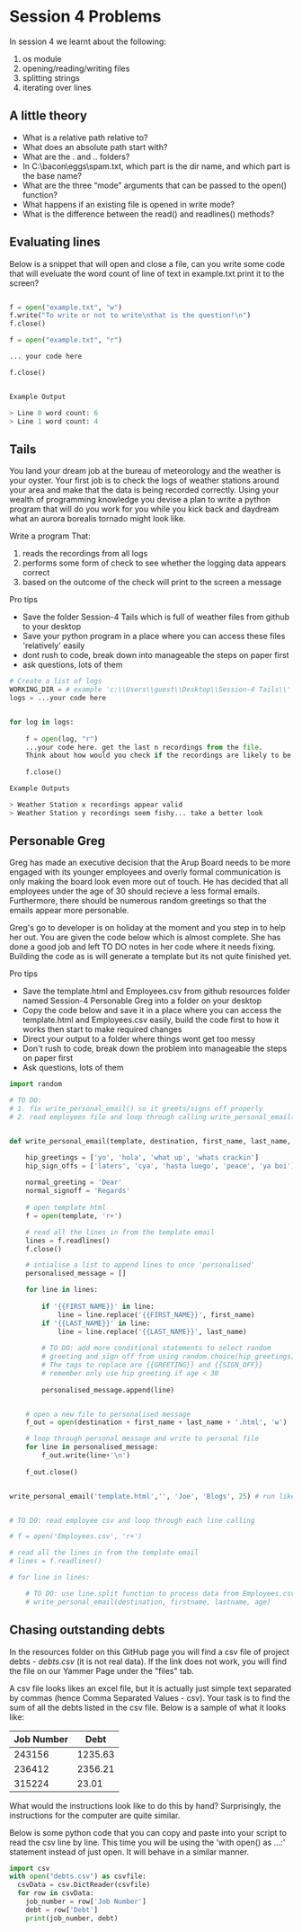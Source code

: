 # Session 4 Problems

In session 4 we learnt about the following:

1. os module
2. opening/reading/writing files
3. splitting strings
4. iterating over lines

## A little theory

 - What is a relative path relative to?
 - What does an absolute path start with?
 - What are the . and .. folders?
 - In C:\bacon\eggs\spam.txt, which part is the dir name, and which part is the base name?
 - What are the three “mode” arguments that can be passed to the open() function?
 - What happens if an existing file is opened in write mode?
 - What is the difference between the read() and readlines() methods?



## Evaluating lines

Below is a snippet that will open and close a file, can you write some code that will eveluate the word count of line of text in example.txt
print it to the screen?

```py

f = open("example.txt", "w")
f.write("To write or not to write\nthat is the question!\n")
f.close()

f = open("example.txt", "r")

... your code here

f.close()


Example Output

> Line 0 word count: 6
> Line 1 word count: 4

```

## Tails

You land your dream job at the bureau of meteorology and the weather is your oyster. Your first job is to check the logs of weather stations around your area and make that the data is being recorded correctly. Using your wealth of programming knowledge you devise a plan to write a python program that will do you work for you while you kick back and daydream what an aurora borealis tornado might look like.

Write a program That:

1. reads the recordings from all logs
2. performs some form of check to see whether the logging data appears correct
3. based on the outcome of the check will print to the screen a message

Pro tips

 - Save the folder Session-4 Tails which is full of weather files from github to your desktop 
 - Save your python program in a place where you can access these files 'relatively' easily
 - dont rush to code, break down into manageable the steps on paper first
 - ask questions, lots of them

```py
# Create a list of logs
WORKING_DIR = # example 'c:\\Users\\guest\\Desktop\\Session-4 Tails\\'
logs = ...your code here


for log in logs:
	
	f = open(log, "r")
	...your code here. get the last n recordings from the file. 
	Think about how would you check if the recordings are likely to be valid?
	
	f.close()

Example Outputs

> Weather Station x recordings appear valid
> Weather Station y recordings seem fishy... take a better look

```


## Personable Greg

Greg has made an executive decision that the Arup Board needs to be more engaged with its younger employees and overly formal communication is only making the board look even more out of touch. He has decided that all employees under the age of 30 should recieve a less formal emails. Furthermore, there should be numerous random greetings so that the emails appear more personable.

Greg's go to developer is on holiday at the moment and you step in to help her out. You are given the code below which is almost complete. She has done a good job and left TO DO notes in her code where it needs fixing. Building the code as is will generate a template but its not quite finished yet. 

Pro tips

 - Save the template.html and Employees.csv from github resources folder named Session-4 Personable Greg into a folder on your desktop
 - Copy the code below and save it in a place where you can access the template.html and Employees.csv easily, build the code first to how it works then start to make required changes
 - Direct your output to a folder where things wont get too messy
 - Don't rush to code, break down the problem into manageable the steps on paper first
 - Ask questions, lots of them

```py
import random

# TO DO:
# 1. fix write_personal_email() so it greets/signs off properly 
# 2. read employees file and loop through calling write_personal_email() with details from Employees.csv


def write_personal_email(template, destination, first_name, last_name, age):

    hip_greetings = ['yo', 'hola', 'what up', 'whats crackin']
    hip_sign_offs = ['laters', 'cya', 'hasta luego', 'peace', 'ya boi'] # feel free to add more
    
    normal_greeting = 'Dear'
    normal_signoff = 'Regards'
    
    # open template html
    f = open(template, 'r+')

    # read all the lines in from the template email
    lines = f.readlines()
    f.close()

    # intialise a list to append lines to once 'personalised'
    personalised_message = []

    for line in lines:
        
        if '{{FIRST_NAME}}' in line:
            line = line.replace('{{FIRST_NAME}}', first_name)
        if '{{LAST_NAME}}' in line:
            line = line.replace('{{LAST_NAME}}', last_name)
        
        # TO DO: add more conditional statements to select random 
        # greeting and sign off from using random.choice(hip_greetings)
        # The tags to replace are {{GREETING}} and {{SIGN_OFF}}
        # remember only use hip greeting if age < 30
        
        personalised_message.append(line)


    # open a new file to personalised message
    f_out = open(destination + first_name + last_name + '.html', 'w')

    # loop through personal message and write to personal file
    for line in personalised_message:
        f_out.write(line+'\n')
    
    f_out.close()


write_personal_email('template.html','', 'Joe', 'Blogs', 25) # run like this to test function


# TO DO: read employee csv and loop through each line calling 

# f = open('Employees.csv', 'r+')

# read all the lines in from the template email
# lines = f.readlines()

# for line in lines:

    # TO DO: use line.split function to process data from Employees.csv and then call
    # write_personal_email(destination, firstname, lastname, age)

```
## Chasing outstanding debts
In the resources folder on this GitHub page you will find a csv file of project debts - *debts.csv* (it is not real data). If the link does not work, you will find the file on our Yammer Page under the "files" tab.

A csv file looks likes an excel file, but it is actually just simple text separated by commas (hence Comma Separated Values - csv). Your task is to find the sum of all the debts listed in the csv file.
Below is a sample of what it looks like:

|Job Number|Debt|
|-----|------|
|243156|1235.63|
|236412|2356.21|
|315224|23.01|

What would the instructions look like to do this by hand? Surprisingly, the instructions for the computer are quite similar.

Below is some python code that you can copy and paste into your script to read the csv line by line. This time you will be using the 'with open() as ...:' statement instead of just open. It will behave in a similar manner. 

```py
import csv
with open("debts.csv") as csvfile:
  csvData = csv.DictReader(csvfile)
  for row in csvData:
    job_number = row['Job Number']
    debt = row['Debt']
    print(job_number, debt)
```
